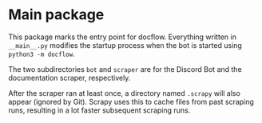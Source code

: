 # Main package
This package marks the entry point for docflow.
Everything written in `__main__.py` modifies the startup
process when the bot is started using `python3 -m docflow`.

The two subdirectories `bot` and `scraper` are for the Discord
Bot and the documentation scraper, respectively.

After the scraper ran at least once, a directory named `.scrapy`
will also appear (ignored by Git). Scrapy uses this to cache
files from past scraping runs, resulting in a lot faster subsequent
scraping runs.
